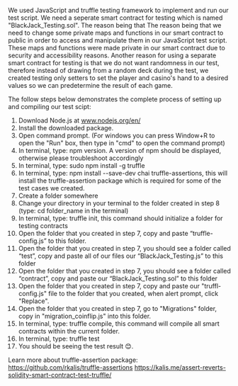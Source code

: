 We used JavaScript and truffle testing framework to implement and run our test script. We need a seperate smart contract for testing which is named "BlackJack_Testing.sol". The reason being that The reason being that we need to change some private maps and functions in our smart contract to public in order to access and manipulate them in our JavaScript test script. These maps and functions were made private in our smart contract due to security and accessibility reasons. Another reason for using a separate smart contract for testing is that we do not want randomness in our test, therefore instead of drawing from a random deck during the test, we created testing only setters to set the player and casino's hand to a desired values so we can predetermine the result of each game. 

The follow steps below demonstrates the complete process of setting up and compiling our test scipt:

1. Download Node.js at www.nodejs.org/en/
2. Install the downloaded package.
3. Open command prompt. (For windows you can press Window+R to open the "Run" box, then type in "cmd" to open the command prompt)
4. In terminal, type: npm version. A version of npm should be displayed, otherwise please troubleshoot accordingly
5. In terminal, type: sudo npm install -g truffle
6. In terminal, type: npm install --save-dev chai truffle-assertions, this will install the truffle-assertion package which is required for some of the test cases we created.
7. Create a folder somewhere
8. Change your directory in your terminal to the folder created in step 8 (type: cd folder_name in the terminal)
9. In terminal, type: truffle init, this command should initialize a folder for testing contracts
10. Open the folder that you created in step 7, copy and paste “truffle-config.js” to this folder. 
11. Open the folder that you created in step 7, you should see a folder called “test”, copy and paste all of our files our “BlackJack_Testing.js” to this folder
12. Open the folder that you created in step 7, you should see a folder called “contract”, copy and paste our “BlackJack_Testing.sol” to this folder
13. Open the folder that you created in step 7, copy and paste our "truffl-config.js" file to the folder that you created, when alert prompt, click "Replace".
14. Open the folder that you created in step 7, go to "Migrations" folder, copy in "migration_coinflip.js" into this folder.
15. In terminal, type: truffle compile, this command will compile all smart contracts within the current folder.
16. In terminal, type: truffle test
17. You should be seeing the test result 😊.


Learn more about truffle-assertion package:
https://github.com/rkalis/truffle-assertions
https://kalis.me/assert-reverts-solidity-smart-contract-test-truffle/
